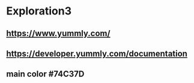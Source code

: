 # Exploration3
## https://www.yummly.com/
## https://developer.yummly.com/documentation
## main color #74C37D
